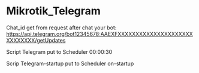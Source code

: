 # Mikrotik_Telegram

Chat_id get from request after chat your bot:
https://api.telegram.org/bot12345678:AAEXFXXXXXXXXXXXXXXXXXXXXXXXXXXXXX/getUpdates

Script Telegram put to Scheduler 00:00:30

Scrip Telegram-startup put to Scheduler on-startup
